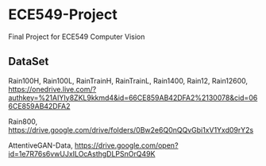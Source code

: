 # ECE549-Project
Final Project for ECE549 Computer Vision

## DataSet
Rain100H, Rain100L, RainTrainH, RainTrainL, Rain1400, Rain12, Rain12600, https://onedrive.live.com/?authkey=%21AIYIy8ZKL9kkmd4&id=66CE859AB42DFA2%2130078&cid=066CE859AB42DFA2

Rain800, https://drive.google.com/drive/folders/0Bw2e6Q0nQQvGbi1xV1Yxd09rY2s

AttentiveGAN-Data, https://drive.google.com/open?id=1e7R76s6vwUJxILOcAsthgDLPSnOrQ49K
